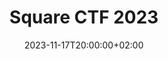 ---
title: Square CTF 2023
date: 2023-11-17T20:00:00+02:00
description: Writeups for [Squarectf 2023]
place: 39
total: 540
---